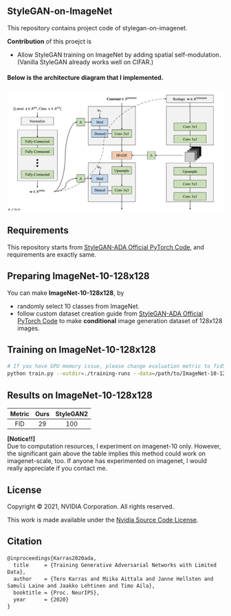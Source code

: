 ## StyleGAN-on-ImageNet

This repository contains project code of stylegan-on-imagenet.

**Contribution** of this proejct is
* Allow StyleGAN training on ImageNet by adding spatial self-modulation. (Vanilla StyleGAN already works well on CIFAR.)

#### Below is the architecture diagram that I implemented.
![img](img_arch.png)

## Requirements

This repository starts from <a href="https://github.com/NVlabs/stylegan2-ada-pytorch">StyleGAN-ADA Official PyTorch Code</a>, and requirements are exactly same.

## Preparing ImageNet-10-128x128

You can make **ImageNet-10-128x128**, by
* randomly select 10 classes from ImageNet.
* follow custom dataset creation guide from <a href="https://github.com/NVlabs/stylegan2-ada-pytorch">StyleGAN-ADA Official PyTorch Code</a> to make **conditional** image generation dataset of 128x128 images.

## Training on ImageNet-10-128x128

```.bash
# If you have GPU memory issue, please change evaluation metric to fid5k.
python train.py --outdir=./training-runs --data=/path/to/ImageNet-10-128x128 --gpus=#ofGPUs --cfg=auto --aug=ada --metrics=fid50k --kimg=100000 --cond=True
```

## Results on ImageNet-10-128x128

</ul>
<table>
<thead>
<tr>
<th align="center">Metric</th>
<th align="center">Ours</th>
<th align="center">StyleGAN2</th>
</tr>
</thead>
<tbody>
<tr>
<td align="center">FID</td>
<td align="center">29</td>
<td align="center">100</td>
</tr>
</tbody></table>

**[Notice!!]**  
Due to computation resources, I experiment on imagenet-10 only. However, the significant gain above the table implies this method could work on imagenet-scale, too. If anyone has experimented on imagenet, I would really appreciate if you contact me.

## License

Copyright &copy; 2021, NVIDIA Corporation. All rights reserved.

This work is made available under the [Nvidia Source Code License](https://nvlabs.github.io/stylegan2-ada-pytorch/license.html).

## Citation

```
@inproceedings{Karras2020ada,
  title     = {Training Generative Adversarial Networks with Limited Data},
  author    = {Tero Karras and Miika Aittala and Janne Hellsten and Samuli Laine and Jaakko Lehtinen and Timo Aila},
  booktitle = {Proc. NeurIPS},
  year      = {2020}
}
```
